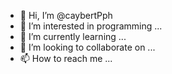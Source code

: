 - 👋 Hi, I’m @caybertPph
- 👀 I’m interested in programming ...
- 🌱 I’m currently learning ...
- 💞️ I’m looking to collaborate on ...
- 📫 How to reach me ...

<!---
caybertPph/caybertPph is a ✨ special ✨ repository because its `README.md` (this file) appears on your GitHub profile.
You can click the Preview link to take a look at your changes.
--->
